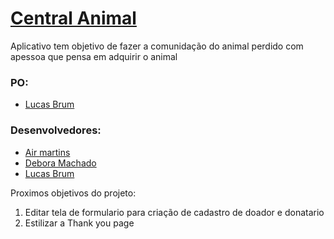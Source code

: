# [Central Animal](https://fullstack-r2plg4vtt-devs-need-love-too.vercel.app/register/index.html)   
  
  Aplicativo tem objetivo de fazer a comunidação do animal perdido com apessoa que pensa em adquirir o animal
  
### PO:

* [Lucas Brum](https://github.com/Lucas-Brum)

  
### Desenvolvedores:
  
 * [Air martins](https://github.com/AirMartins)
 * [Debora Machado](https://github.com/Deborah-Nery)
 * [Lucas Brum](https://github.com/Lucas-Brum)
  
  
  Proximos objetivos do projeto:
  1. Editar tela de formulario para criação de cadastro de doador e donatario
  2. Estilizar a Thank you page

